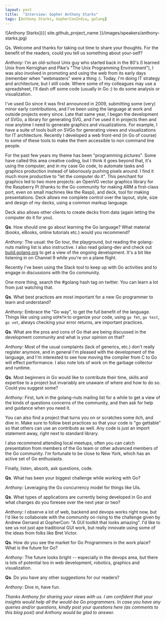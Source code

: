```yaml
---
layout: post
title:  "Interview: Gopher Anthony Starks"
tags: [Anthony Starks, GopherConIndia, golang]
---
```


![Anthony Starks]({{ site.github_project_name }}/images/speakers/anthony-starks.jpg)

Qs. Welcome and thanks for taking out time to share your thoughts. For the benefit of the readers, could you tell us something about your-self?

_Anthony:_ I'm an old-school Unix guy who started back in the 80's (I learned Unix from Kernighan and Pike's "The Unix Programming Environment"), I was also involved in promoting and using the web from its early days (remember when "webmasters" were a thing :). Today, I'm doing IT strategy and architecture, but I still code. Where some of my colleagues may use a spreadsheet, I'll dash off some code (usually in Go :) to do some analysis or visualization.

I've used Go since it was first announced in 2009, submitting some (very) minor early contributions, and I've been using the language at work and outside projects every since. Late that same year, I began the development of SVGo, a library for generating SVG, and I've used it in projects then and now anytime I need to generate graphics and visualizations. For example, I have a suite of tools built on SVGo for generating views and visualizations for IT architecture. Recently I developed a web front-end (in Go of course) to some of these tools to make the them accessible to non command line people.

For the past few years my theme has been "programming pictures". Some have called this area creative coding, but I think it goes beyond that, it's using the computer, and in my case Go code, to automate tasks and graphics production instead of laboriously pushing pixels around. I find it much more productive to "let the computer do it". This penchant for graphics led to two more projects: an OpenVG vector graphics library for the Raspberry Pi (thanks to the Go community for making ARM a first-class port, even on small machines like the Raspi), and deck, tool for making presentations. Deck allows me complete control over the layout, style, size and design of my decks, using a common markup language.

Deck also allows other clients to create decks from data (again letting the computer do it for you).

**Qs**. How should one go about learning the Go language? What material (books, eBooks, online tutorials etc.) would you recommend?

_Anthony:_ The usual: the Go tour, the playground, but reading the golang-nuts mailing list is also instructive. I also read golang-dev and check out [build.golang.org](http://build.golang.org/) to get a view of the ongoing development. It's a bit like listening in on Channel 9 while you're on a plane flight.

Recently I've been using the Slack tool to keep up with Go activities and to engage in discussions with the Go community.

One more thing, search the #golang hash tag on twitter. You can learn a lot from just watching that.

**Qs**. What best practices are most important for a new Go programmer to learn and understand?

_Anthony:_ Embrace the "Go way", to get the full benefit of the language. Things like using using `GOPATH` to organize your code, using `go fmt`, `go test`, `go vet`, always checking your error returns, are important practices.

**Qs**. What are the pros and cons of Go that are being discussed in the development community and what is your opinion on that?

_Anthony:_ Most of the usual complaints (lack of generics, etc.) don't really register anymore, and in general I'm pleased with the development of the language, and I'm interested to see how moving the compiler from C to Go will effect performance. I also note lots of work on the garbage collector and runtime.

**Qs**. Most beginners in Go would like to contribute their time, skills and expertise to a project but invariably are unaware of where and how to do so. Could you suggest some?

_Anthony:_ First, lurk in the golang-nuts mailing list for a while to get a view of the kinds of questions concerns of the community, and then ask for help and guidance when you need it.

You can also find a project that turns you on or scratches some itch, and dive in. Make sure to follow best practices so that your code is "go gettable" so that others can use an contribute as well. Any code is just an import statement away, right next to standard library.

I also recommend attending local meetups, often you can catch presentation from members of the Go team or other advanced members of the Go community. I'm fortunate to be close to New York, which has an active set of Go enthusiasts.

Finally, listen, absorb, ask questions, code.

**Qs**. What has been your biggest challenge while working with Go?

_Anthony:_ Leveraging the Go concurrency model for things like UIs.

**Qs**. What types of applications are currently being developed in Go and what changes do you foresee over the next year or two?

_Anthony:_ I observe a lot of web, backend and devops works right now, but I'd like to collaborate with the community on rising to the challenge given by Andrew Gerrand at GopherCon: "A GUI toolkit that looks amazing". I'd like to see us not just ape traditional GUI work, but really innovate using some of the ideas from folks like Bret Victor.

**Qs**. How do you see the market for Go Programmers in the work place? What is the future for Go?

_Anthony:_ The future looks bright -- especially in the devops area, but there is lots of potential too in web development, robotics, graphics and visualization.

**Qs**. Do you have any other suggestions for our readers?

_Anthony:_ Dive in, have fun.

_Thanks Anthony for sharing your views with us. I am confident that your insights would help all the would-be Go programmers. In case you have any queries and/or questions, kindly post your questions here (as comments to this blog post) and Anthony would be glad to answer._
